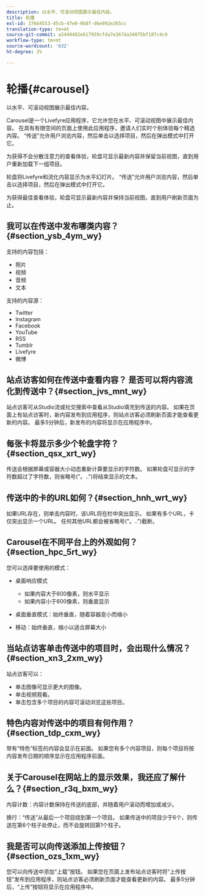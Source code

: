 ```yaml
---
description: 以水平、可滚动视图展示最佳内容。
title: 轮播
exl-id: 37664553-45cb-47e0-9b8f-d6e992e265cc
translation-type: tm+mt
source-git-commit: a2449482e617939cfda7e367da34875bf187c4c9
workflow-type: tm+mt
source-wordcount: '632'
ht-degree: 2%

---
```


# 轮播{#carousel}

以水平、可滚动视图展示最佳内容。

Carousel是一个Livefyre应用程序，它允许您在水平、可滚动视图中展示最佳内容。 在具有有限空间的页面上使用此应用程序，邀请人们实时个别体验每个精选内容。 “传送”允许用户浏览内容，然后单击以选择项目，然后在弹出模式中打开它。

为获得不会分散注意力的查看体验，轮盘可显示最新内容并保留当前视图，直到用户重新加载下一组项目。

轮盘将Livefyre和流化内容显示为水平幻灯片。 “传送”允许用户浏览内容，然后单击以选择项目，然后在弹出模式中打开它。

为获得最佳查看体验，轮盘可显示最新内容并保持当前视图，直到用户刷新页面为止。

## 我可以在传送中发布哪类内容？{#section_ysb_4ym_wy}

支持的内容包括：

* 照片
* 视频
* 音频
* 文本

支持的内容源：

* Twitter
* Instagram
* Facebook
* YouTube
* RSS
* Tumblr
* Livefyre
* 微博

## 站点访客如何在传送中查看内容？ 是否可以将内容流化到传送中？{#section_jvs_mnt_wy}

站点访客可从Studio流或社交搜索中查看从Studio填充到传送的内容。 如果在页面上有站点访客时，新内容发布到应用程序，则站点访客必须刷新页面才能查看更新的内容。 最多5分钟后，新发布的内容将显示在应用程序中。

## 每张卡将显示多少个轮盘字符？{#section_qsx_xrt_wy}

传送会根据屏幕或容器大小动态重新计算要显示的字符数。 如果轮盘可显示的字符数超过了字符数，则省略号(&quot;。..&quot;)将结束显示的文本。

## 传送中的卡的URL如何？{#section_hnh_wrt_wy}

如果URL存在，则单击内容时，该URL将在栏中突出显示。 如果有多个URL，卡仅突出显示一个URL。 任何其他URL都会被省略号(&quot;。..&quot;)截断。

## Carousel在不同平台上的外观如何？{#section_hpc_5rt_wy}

您可以选择要使用的模式：

* 桌面响应模式

   * 如果内容大于600像素，则水平显示
   * 如果内容小于600像素，则垂直显示

* 桌面垂直模式：始终垂直，随着容器变小而缩小
* 移动：始终垂直，缩小以适合屏幕大小

## 当站点访客单击传送中的项目时，会出现什么情况？{#section_xn3_2xm_wy}

站点访客可以：

* 单击图像可显示更大的图像。
* 单击视频观看。
* 单击包含多个项目的内容可滚动浏览这些项目。

## 特色内容对传送中的项目有何作用？{#section_tdp_cxm_wy}

带有“特色”标签的内容会显示在前面。 如果您有多个内容项目，则每个项目将按内容发布日期的顺序显示在应用程序前面。

## 关于Carousel在网站上的显示效果，我还应了解什么？{#section_r3q_bxm_wy}

内容计数：内容计数保持在传送的底部，并随着用户滚动而增加或减少。

换行：“传送”从最后一个项目绕到第一个项目。 如果传送中的项目少于6个，则传送在第6个柱子处停止，而不会旋转回第1个柱子。

## 我是否可以向传送添加上传按钮？{#section_ozs_1xm_wy}

您可以向传送中添加“上载”按钮。 如果您在页面上发布站点访客时将“上传按钮”发布到应用程序，则站点访客必须刷新页面才能查看更新的内容。 最多5分钟后，“上传”按钮将显示在应用程序中。
